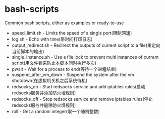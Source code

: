 # bash-scripts
Common bash scripts, either as examples or ready-to-use

* speed_limit.sh - Limits the speed of a single port(限制网速)
* log.sh - Echo with time(带时间打印日志)
* output_redirect.sh - Redirect the outputs of current script to a file(重定向当前脚本的输出)
* single_instance.sh - Use a file lock to prevent multi instances of current script(用文件锁来防止本脚本同时执行多次)
* pwait - Wait for a process to end(等待一个进程结束)
* suspend_after_vm_down - Suspend the system after the vm shutdown(在虚拟机关机之后系统待机)
* redsocks_on - Start redsocks service and add iptables rules(启动redsocks服务并添加防火墙规则)
* redsocks_off - Stop redsocks service and remove iptables rules(停止redsocks服务并删除防火墙规则)
* roll - Get a random integer(取一个随机整数)
